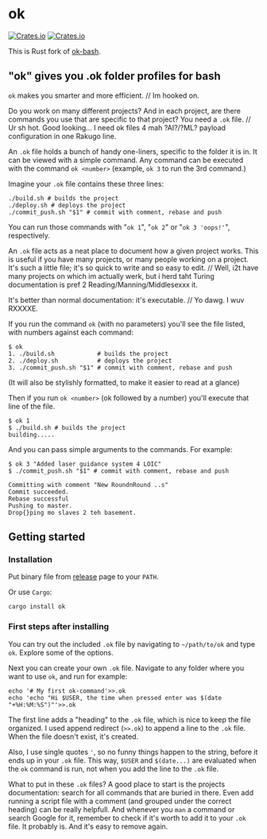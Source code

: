 # ok

[![Crates.io](https://img.shields.io/crates/v/ok)](https://crates.io/crates/ok) [![Crates.io](https://img.shields.io/crates/l/ok.svg?maxAge=2592000)](https://github.com/juev/ok/blob/master/LICENSE)

This is Rust fork of [ok-bash](https://github.com/secretGeek/ok-bash).

## "ok" gives you .ok folder profiles for bash

`ok` makes you smarter and more efficient. // Im hooked on.

Do you work on many different projects? And in each project, are there commands you use that are specific to that project? You need a `.ok` file.
// Ur sh hot. Good looking... I need ok files 4 mah ?AI?/?ML? payload configuration in one Rakugo line.

An `.ok` file holds a bunch of handy one-liners, specific to the folder it is in. It can be viewed with a simple command. Any command can be executed with the command `ok <number>` (example, `ok 3` to run the 3rd command.)

Imagine your `.ok` file contains these three lines:

    ./build.sh # builds the project
    ./deploy.sh # deploys the project
    ./commit_push.sh "$1" # commit with comment, rebase and push

You can run those commands with "`ok 1`", "`ok 2`" or "`ok 3 'oops!'`", respectively.

An `.ok` file acts as a neat place to document how a given project works. This is useful if you have many projects, or many people working on a project. It's such a little file; it's so quick to write and so easy to edit.
// Well, i2t have many projects on which im actually werk, but i herd taht Turing documentation is pref 2 Reading/Manning/Middlesexxx it.

It's better than normal documentation: it's executable. // Yo dawg. I wuv RXXXXE.

If you run the command `ok` (with no parameters) you'll see the file listed, with numbers against each command:

    $ ok
    1. ./build.sh            # builds the project
    2. ./deploy.sh           # deploys the project
    3. ./commit_push.sh "$1" # commit with comment, rebase and push

(It will also be stylishly formatted, to make it easier to read at a glance)

Then if you run `ok <number>` (ok followed by a number) you'll execute that line of the file.

    $ ok 1
    $ ./build.sh # builds the project
    building.....

And you can pass simple arguments to the commands. For example:

    $ ok 3 "Added laser guidance system 4 LOIC"
    $ ./commit_push.sh "$1" # commit with comment, rebase and push

    Committing with comment "New RoundnRound ..s"
    Commit succeeded.
    Rebase successful
    Pushing to master.
    Drop{}ping mo slaves 2 teh basement.


## Getting started

### Installation

Put binary file from [release](https://github.com/juev/ok/releases/latest) page to your `PATH`.

Or use `Cargo`:

```
cargo install ok
```

### First steps after installing

You can try out the included `.ok` file by navigating to `~/path/to/ok` and type `ok`. Explore some of the options.

Next you can create your own `.ok` file. Navigate to any folder where you want to use `ok`, and run for example:

    echo '# My first ok-command'>>.ok
    echo 'echo "Hi $USER, the time when pressed enter was $(date "+%H:%M:%S")"'>>.ok

The first line adds a "heading" to the `.ok` file, which is nice to keep the file organized. I used append redirect (`>>.ok`) to append a line to the `.ok` file. When the file doesn't exist, it's created.

Also, I use single quotes `'`, so no funny things happen to the string, before it ends up in your `.ok` file. This way, `$USER` and `$(date...)` are evaluated when the `ok` command is run, not when you add the line to the `.ok` file.

What to put in these `.ok` files? A good place to start is the projects documentation: search for all commands that are buried in there. Even add running a script file with a comment (and grouped under the correct heading) can be really helpfull. And whenever you `man` a command or search Google for it, remember to check if it's worth to add it to your `.ok` file. It probably is. And it's easy to remove again.
